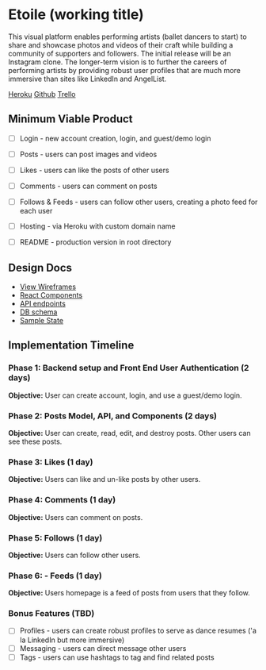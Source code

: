 # Etoile (working title)

This visual platform enables performing artists (ballet dancers to start) to share and showcase photos and videos of their craft while building a community of supporters and followers. The initial release will be an Instagram clone. The longer-term vision is to further the careers of performing artists by providing robust user profiles that are much more immersive than sites like LinkedIn and AngelList.

[Heroku](https://lit-mesa-39574.herokuapp.com)
[Github](https://github.com/chrisbrickey/fullstack-clone-1)
[Trello](https://trello.com/b/uhBuM9rx/etoile-working-title)


## Minimum Viable Product

- [ ] Login - new account creation, login, and guest/demo login
- [ ] Posts - users can post images and videos
- [ ] Likes - users can like the posts of other users
- [ ] Comments - users can comment on posts
- [ ] Follows & Feeds - users can follow other users, creating a photo feed for each user
- [ ] Hosting - via Heroku with custom domain name
- [ ] README - production version in root directory


## Design Docs

* [View Wireframes][wireframes]
* [React Components][components]
* [API endpoints][api-endpoints]
* [DB schema][schema]
* [Sample State][sample-state]

[wireframes]: wireframes
[components]: component-hierarchy.md
[sample-state]: sample-state.md
[api-endpoints]: api-endpoints.md
[schema]: schema.md


## Implementation Timeline

### Phase 1: Backend setup and Front End User Authentication (2 days)

**Objective:** User can create account, login, and use a guest/demo login.

### Phase 2: Posts Model, API, and Components (2 days)

**Objective:** User can create, read, edit, and destroy posts. Other users can see these posts.

### Phase 3: Likes (1 day)

**Objective:** Users can like and un-like posts by other users.

### Phase 4: Comments (1 day)

**Objective:** Users can comment on posts.

### Phase 5: Follows (1 day)

**Objective:** Users can follow other users.

### Phase 6: - Feeds (1 day)

**Objective:** Users homepage is a feed of posts from users that they follow.


### Bonus Features (TBD)
- [ ] Profiles - users can create robust profiles to serve as dance resumes ('a la LinkedIn but more immersive)
- [ ] Messaging - users can direct message other users
- [ ] Tags - users can use hashtags to tag and find related posts
